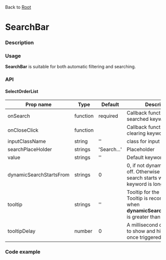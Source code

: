 Back to [Root](../../README.md)

# SearchBar

### Description

### Usage

**SearchBar** is suitable for both automatic filtering and searching. 

### API

#### SelectOrderList

| Prop name                | Type              | Default                                  | Description                              |
| ------------------------ | ----------------- | ---------------------------------------- | ---------------------------------------- |
| onSearch                 | function          | required                                 | Callback function for searched keyword   |
| onCloseClick             | function          |                                          | Callback function for clearing keyword   |
| inputClassName           | string            | ''                                       | class for input                          |
| searchPlaceHolder        | strings           | 'Search...'                              | Placeholder                              |
| value                    | strings           | ''                                       | Default keyword                          |
| dynamicSearchStartsFrom  | strings           | 0                                        | 0, if not dynamic search is off. Otherwise dynamic search starts when keyword is long enough. |
| tooltip                  | strings           | ''                                       | Tooltip for the serach bar. Tooltip is recommened when **dynamicSearchStartsFrom** is greater than 0. |
| tooltipDelay             | number            | 0                                        | A millisecond delay amount to show and hide the tooltip once triggered. |

### Code example

```jsx
```

